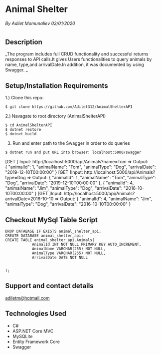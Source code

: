 # Animal Shelter

###### By Adilet Momunaliev 02/01/2020  
#
## Description
_The program includes full CRUD functionality and successful returns responses to API calls.It gives Users functionalities to query animals by name, type,and arrivalDate.In addition, it was documented by using Swagger. _

## Setup/Installation Requirements

1.) Clone this repo:
```
$ git clone https://github.com/Adilet312/AnimalShelterAPI
```
2.) Navagate to root directory (AnimalShelterAPI)
```
$ cd AnimalShelterAPI
$ dotnet restore
$ dotnet build
```

3) Run and enter path to the Swagger in order to do queries
```
$ dotnet run and put URL into browser: localhost:5000/swagger
```
[GET ] Input: http://localhost:5000/api/Animals?name=Tom => 
Output:   
{
    "animalId": 1,
    "animalName": "Tom",
    "animalType": "Dog",
    "arrivalDate": "2019-12-10T00:00:00"
} 
[GET ]Input: http://localhost:5000/api/Animals?type=Dog =>
Output:
  {
    "animalId": 1,
    "animalName": "Tom",
    "animalType": "Dog",
    "arrivalDate": "2019-12-10T00:00:00"
  },
  {
    "animalId": 4,
    "animalName": "Jim",
    "animalType": "Dog",
    "arrivalDate": "2016-10-10T00:00:00"
  }
[GET ]Input: http://localhost:5000/api/Animals?arrivalDate=2016-10-10 =>
Output:
 {
    "animalId": 4,
    "animalName": "Jim",
    "animalType": "Dog",
    "arrivalDate": "2016-10-10T00:00:00"
  }
## Checkout MySql Table Script

```
DROP DATABASE IF EXISTS animal_shelter_api;
CREATE DATABASE animal_shelter_api;
CREATE TABLE animal_shelter_api.Animals(
			AnimalId INT NOT NULL PRIMARY KEY AUTO_INCREMENT,
            AnimalName VARCHAR(255) NOT NULL,
            AnimalType VARCHAR(255) NOT NULL,
            ArrivalDate DATE NOT NULL
			
            
);
```

## Support and contact details
adiletm@hotmail.com


## Technologies Used
- C# 
- ASP.NET Core MVC
- MySQLite 
- Entity Framework Core
- Swagger
